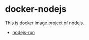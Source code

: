 docker-nodejs
=====================

This is docker image project of nodejs.


* [nodejs-run](nodejs-run/)



